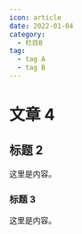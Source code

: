 ```yaml
---
icon: article
date: 2022-01-04
category:
  - 栏目B
tag:
  - tag A
  - tag B
---
```


# 文章 4

## 标题 2

这里是内容。

### 标题 3

这里是内容。
